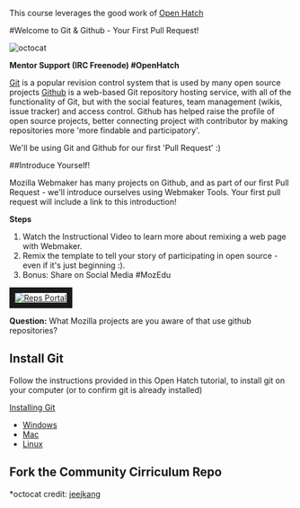This course leverages the good work of [Open Hatch](http://openhatch.org)

#Welcome to Git & Github  - Your First Pull Request!

![octocat](http://tiptoes.ca/wp-content/uploads/2015/02/Professortocat_v2.png)

**Mentor Support (IRC Freenode) #OpenHatch**

[Git]()  is a popular revision control system that is used by many open source  projects  [Github](http://en.wikipedia.org/wiki/GitHub) is  a web-based Git repository hosting service, with  all of the functionality of Git, but with the social features, team management (wikis, issue tracker) and access control.  Github has helped raise the profile of open source projects,  better connecting project with contributor by making repositories more 'more findable and participatory'.


We'll be using Git and Github for our first 'Pull Request' :)

##Introduce Yourself!

Mozilla Webmaker has many projects on Github, and as part of our first Pull Request - we'll introduce ourselves using Webmaker Tools.  Your first pull request will include a link to this introduction!

**Steps**

1. Watch the Instructional Video to learn more about remixing a web page with Webmaker.
2. Remix the template to tell your story of participating in open source - even if it's just beginning :).
3.  Bonus: Share on Social Media #MozEdu

<a href="http://www.youtube.com/watch?feature=player_embedded&v=5PI3P2munUk
" target="_blank"><img src="http://img.youtube.com/vi/5PI3P2munUk/0.jpg" 
alt="Reps Portal"  border="10" /></a>


**Question:** What Mozilla projects are you aware of that use github repositories?

## Install Git 

Follow the instructions provided in this Open Hatch tutorial, to install git on your computer (or to confirm git is already installed)

[Installing Git](https://openhatch.org/wiki/Open_Source_Comes_to_Campus/Curriculum/Laptop_setup#Goal_.233:_install_git)

* [Windows](https://openhatch.org/wiki/Open_Source_Comes_to_Campus/Curriculum/Laptop_setup/Windows_git)
* [Mac](https://openhatch.org/wiki/Open_Source_Comes_to_Campus/Curriculum/Laptop_setup/OSX_git)
* [Linux](https://openhatch.org/wiki/Open_Source_Comes_to_Campus/Curriculum/Laptop_setup/Linux_git)

## Fork the Community Cirriculum Repo


*octocat credit: [jeejkang](https://github.com/jeejkang)

